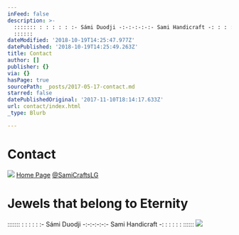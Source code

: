 ```yaml
---
inFeed: false
description: >-
  ::::::: : : : : : :- Sámi Duodji -:-:-:-:-:- Sami Handicraft -: : : : : :
  ::::::
dateModified: '2018-10-19T14:25:47.977Z'
datePublished: '2018-10-19T14:25:49.263Z'
title: Contact
author: []
publisher: {}
via: {}
hasPage: true
sourcePath: _posts/2017-05-17-contact.md
starred: false
datePublishedOriginal: '2017-11-10T18:14:17.633Z'
url: contact/index.html
_type: Blurb

---
```

# Contact
![](https://the-grid-user-content.s3-us-west-2.amazonaws.com/e2166030-7b15-4303-83e6-b2d6cce4960a.png)
[Home Page][0]
[@SamiCraftsLG][1]

# Jewels that belong to Eternity

::::::: : : : : : :- Sámi Duodji -:-:-:-:-:- Sami Handicraft -: : : : : : ::::::
![](https://the-grid-user-content.s3-us-west-2.amazonaws.com/6b540b87-8378-475a-bda7-d35cb83955da.jpg)

[0]: https://thegrid.ai/lgsamicrafts/
[1]: https://twitter.com/SamiCraftsLG